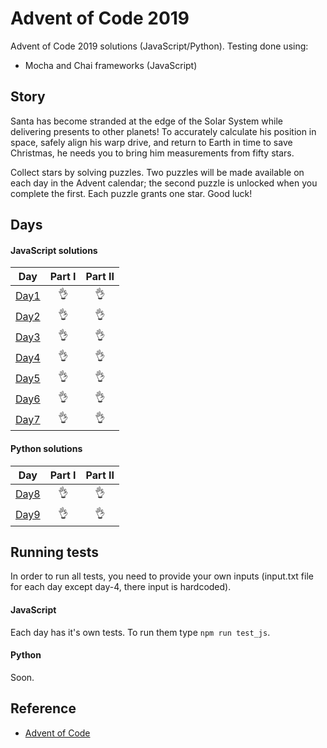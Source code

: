 # Advent of Code 2019

Advent of Code 2019 solutions (JavaScript/Python). Testing done using:
- Mocha and Chai frameworks (JavaScript)

## Story

Santa has become stranded at the edge of the Solar System while delivering presents to other planets! To accurately calculate his position in space, safely align his warp drive, and return to Earth in time to save Christmas, he needs you to bring him measurements from fifty stars.

Collect stars by solving puzzles. Two puzzles will be made available on each day in the Advent calendar; the second puzzle is unlocked when you complete the first. Each puzzle grants one star. Good luck!

## Days

#### JavaScript solutions

| Day | Part I | Part II |
| --- |:---:| :---:|
| [Day1](https://github.com/Azargaz/Advent-of-Code-2019/tree/master/day-1) | :ok_hand: | :ok_hand: |
| [Day2](https://github.com/Azargaz/Advent-of-Code-2019/tree/master/day-2) | :ok_hand: | :ok_hand: |
| [Day3](https://github.com/Azargaz/Advent-of-Code-2019/tree/master/day-3) | :ok_hand: | :ok_hand: |
| [Day4](https://github.com/Azargaz/Advent-of-Code-2019/tree/master/day-4) | :ok_hand: | :ok_hand: |
| [Day5](https://github.com/Azargaz/Advent-of-Code-2019/tree/master/day-5) | :ok_hand: | :ok_hand: |
| [Day6](https://github.com/Azargaz/Advent-of-Code-2019/tree/master/day-6) | :ok_hand: | :ok_hand: |
| [Day7](https://github.com/Azargaz/Advent-of-Code-2019/tree/master/day-7) | :ok_hand: | :ok_hand: |

#### Python solutions

| Day | Part I | Part II |
| --- |:---:| :---:|
| [Day8](https://github.com/Azargaz/Advent-of-Code-2019/tree/master/day-8) | :ok_hand: | :ok_hand: |
| [Day9](https://github.com/Azargaz/Advent-of-Code-2019/tree/master/day-9) | :ok_hand: | :ok_hand: |

## Running tests

In order to run all tests, you need to provide your own inputs (input.txt file for each day except day-4, there input is hardcoded).

#### JavaScript

Each day has it's own tests. To run them type `npm run test_js`.

#### Python

Soon.

## Reference

- [Advent of Code](https://adventofcode.com/)